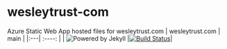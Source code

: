 # wesleytrust-com
Azure Static Web App hosted files for wesleytrust.com
| wesleytrust.com |  main  |
|:---| :----: |
| ![Powered by Jekyll](https://img.shields.io/badge/Powered_by-Jekyll-blue.svg) |[![Build Status](https://github.com/wesley-trust/wesleytrust-com/actions/workflows/azure-static-web-apps-jolly-mushroom-0f7868c03.yml/badge.svg)](https://github.com/wesley-trust/wesleytrust-com/actions/workflows/azure-static-web-apps-jolly-mushroom-0f7868c03.yml)|
